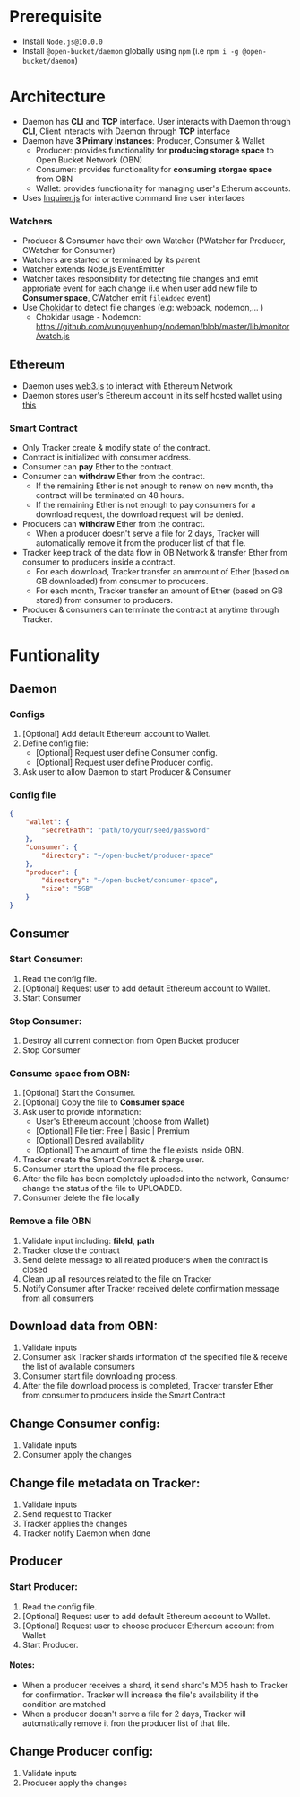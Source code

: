 # Prerequisite
- Install `Node.js@10.0.0`
- Install `@open-bucket/daemon` globally using `npm` (i.e `npm i -g @open-bucket/daemon`)

# Architecture
- Daemon has __CLI__ and __TCP__ interface. User interacts with Daemon through __CLI__, Client interacts with Daemon through __TCP__ interface
- Daemon have __3 Primary Instances__: Producer, Consumer & Wallet
    - Producer: provides functionality for __producing storage space__ to Open Bucket Network (OBN)
    - Consumer: provides functionality for __consuming storgae space__ from OBN
    - Wallet: provides functionality for managing user's Etherum accounts.
- Uses [Inquirer.js](https://github.com/SBoudrias/Inquirer.js) for interactive command line user interfaces
### Watchers
- Producer & Consumer have their own Watcher (PWatcher for Producer, CWatcher for Consumer)
- Watchers are started or terminated by its parent
- Watcher extends Node.js EventEmitter
- Watcher takes responsibility for detecting file changes and emit approriate event for each change (i.e when user add new file to __Consumer space__, CWatcher emit `fileAdded` event)
- Use [Chokidar](https://github.com/vunguyenhung/chokidar) to detect file changes (e.g: webpack, nodemon,... )
     - Chokidar usage - Nodemon: https://github.com/vunguyenhung/nodemon/blob/master/lib/monitor/watch.js

## Ethereum
- Daemon uses [web3.js](https://github.com/ethereum/web3.js/) to interact with Ethereum Network
- Daemon stores user's Ethereum account in its self hosted wallet using [this](https://github.com/ConsenSys/eth-lightwallet)
### Smart Contract
- Only Tracker create & modify state of the contract.
- Contract is initialized with consumer address.
- Consumer can __pay__ Ether to the contract.
- Consumer can __withdraw__ Ether from the contract.
    - If the remaining Ether is not enough to renew on new month, the contract will be terminated on 48 hours.
    - If the remaining Ether is not enough to pay consumers for a download request, the download request will be denied.
- Producers can __withdraw__ Ether from the contract.
    - When a producer doesn't serve a file for 2 days, Tracker will automatically remove it from the producer list of that file.
- Tracker keep track of the data flow in OB Network & transfer Ether from consumer to producers inside a contract.
    - For each download, Tracker transfer an ammount of Ether (based on GB downloaded) from consumer to producers.
    - For each month, Tracker transfer an amount of Ether (based on GB stored) from consumer to producers.
- Producer & consumers can terminate the contract at anytime through Tracker.

# Funtionality

## Daemon
### Configs
1) [Optional] Add default Ethereum account to Wallet.
2) Define config file:
    - [Optional] Request user define Consumer config.
    - [Optional] Request user define Producer config.
3) Ask user to allow Daemon to start Producer & Consumer

### Config file
```json
{
    "wallet": {
        "secretPath": "path/to/your/seed/password"
    },
    "consumer": {
        "directory": "~/open-bucket/producer-space"
    },
    "producer": {
        "directory": "~/open-bucket/consumer-space",
        "size": "5GB"
    }
}
```

## Consumer
### Start Consumer:
1) Read the config file.
2) [Optional] Request user to add default Ethereum account to Wallet.
3) Start Consumer

### Stop Consumer:
1) Destroy all current connection from Open Bucket producer
2) Stop Consumer

### Consume space from OBN:
1) [Optional] Start the Consumer.
2) [Optional] Copy the file to __Consumer space__
3) Ask user to provide information:
    - User's Ethereum account (choose from Wallet)
    - [Optional] File tier: Free | Basic | Premium
    - [Optional] Desired availability
    - [Optional] The amount of time the file exists inside OBN. 
4) Tracker create the Smart Contract & charge user.
5) Consumer start the upload the file process.
6) After the file has been completely uploaded into the network, Consumer change the status of the file to UPLOADED.
7) Consumer delete the file locally

### Remove a file OBN
1) Validate input including: __fileId__, __path__
2) Tracker close the contract
3) Send delete message to all related producers when the contract is closed
4) Clean up all resources related to the file on Tracker
5) Notify Consumer after Tracker received delete confirmation message from all consumers

## Download data from OBN:
1) Validate inputs
2) Consumer ask Tracker shards information of the specified file & receive the list of available consumers
3) Consumer start file downloading process.
4) After the file download process is completed, Tracker transfer Ether from consumer to producers inside the Smart Contract

## Change Consumer config:
1) Validate inputs
2) Consumer apply the changes

## Change file metadata on Tracker:
1) Validate inputs
2) Send request to Tracker
3) Tracker applies the changes
3) Tracker notify Daemon when done

## Producer
### Start Producer:
1) Read the config file.
2) [Optional] Request user to add default Ethereum account to Wallet.
3) [Optional] Request user to choose producer Ethereum account from Wallet
4) Start Producer.
#### Notes:
- When a producer receives a shard, it send shard's MD5 hash to Tracker for confirmation. Tracker will increase the file's availability if the condition are matched
- When a producer doesn't serve a file for 2 days, Tracker will automatically remove it fron the producer list of that file.

## Change Producer config:
1) Validate inputs
2) Producer apply the changes